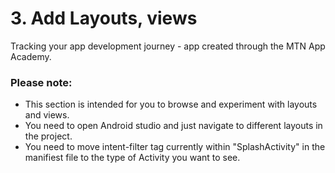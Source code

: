 # 3. Add Layouts, views
Tracking your app development journey - app created through the MTN App Academy.
### Please note:
* This section is intended for you to browse and experiment with layouts and views.
* You need to open Android studio and just navigate to different layouts in the project.
* You need to move intent-filter tag currently within "SplashActivity" in the manifiest file to the type of Activity you want to see.
